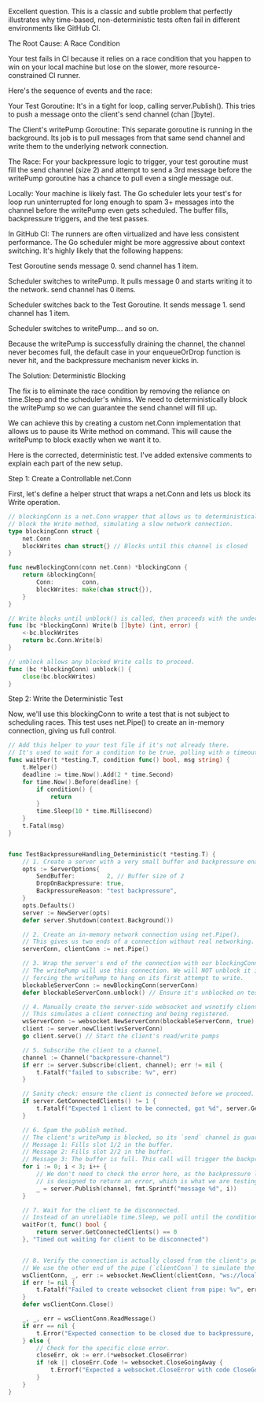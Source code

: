 Excellent question. This is a classic and subtle problem that perfectly illustrates why time-based, non-deterministic tests often fail in different environments like GitHub CI.

The Root Cause: A Race Condition

Your test fails in CI because it relies on a race condition that you happen to win on your local machine but lose on the slower, more resource-constrained CI runner.

Here's the sequence of events and the race:

Your Test Goroutine: It's in a tight for loop, calling server.Publish(). This tries to push a message onto the client's send channel (chan []byte).

The Client's writePump Goroutine: This separate goroutine is running in the background. Its job is to pull messages from that same send channel and write them to the underlying network connection.

The Race:
For your backpressure logic to trigger, your test goroutine must fill the send channel (size 2) and attempt to send a 3rd message before the writePump goroutine has a chance to pull even a single message out.

Locally: Your machine is likely fast. The Go scheduler lets your test's for loop run uninterrupted for long enough to spam 3+ messages into the channel before the writePump even gets scheduled. The buffer fills, backpressure triggers, and the test passes.

In GitHub CI: The runners are often virtualized and have less consistent performance. The Go scheduler might be more aggressive about context switching. It's highly likely that the following happens:

Test Goroutine sends message 0. send channel has 1 item.

Scheduler switches to writePump. It pulls message 0 and starts writing it to the network. send channel has 0 items.

Scheduler switches back to the Test Goroutine. It sends message 1. send channel has 1 item.

Scheduler switches to writePump... and so on.

Because the writePump is successfully draining the channel, the channel never becomes full, the default case in your enqueueOrDrop function is never hit, and the backpressure mechanism never kicks in.

The Solution: Deterministic Blocking

The fix is to eliminate the race condition by removing the reliance on time.Sleep and the scheduler's whims. We need to deterministically block the writePump so we can guarantee the send channel will fill up.

We can achieve this by creating a custom net.Conn implementation that allows us to pause its Write method on command. This will cause the writePump to block exactly when we want it to.

Here is the corrected, deterministic test. I've added extensive comments to explain each part of the new setup.

Step 1: Create a Controllable net.Conn

First, let's define a helper struct that wraps a net.Conn and lets us block its Write operation.

```go
// blockingConn is a net.Conn wrapper that allows us to deterministically
// block the Write method, simulating a slow network connection.
type blockingConn struct {
	net.Conn
	blockWrites chan struct{} // Blocks until this channel is closed
}

func newBlockingConn(conn net.Conn) *blockingConn {
	return &blockingConn{
		Conn:        conn,
		blockWrites: make(chan struct{}),
	}
}

// Write blocks until unblock() is called, then proceeds with the underlying write.
func (bc *blockingConn) Write(b []byte) (int, error) {
	<-bc.blockWrites
	return bc.Conn.Write(b)
}

// unblock allows any blocked Write calls to proceed.
func (bc *blockingConn) unblock() {
	close(bc.blockWrites)
}
```

Step 2: Write the Deterministic Test

Now, we'll use this blockingConn to write a test that is not subject to scheduling races. This test uses net.Pipe() to create an in-memory connection, giving us full control.

```go
// Add this helper to your test file if it's not already there.
// It's used to wait for a condition to be true, polling with a timeout.
func waitFor(t *testing.T, condition func() bool, msg string) {
	t.Helper()
	deadline := time.Now().Add(2 * time.Second)
	for time.Now().Before(deadline) {
		if condition() {
			return
		}
		time.Sleep(10 * time.Millisecond)
	}
	t.Fatal(msg)
}


func TestBackpressureHandling_Deterministic(t *testing.T) {
	// 1. Create a server with a very small buffer and backpressure enabled.
	opts := ServerOptions{
		SendBuffer:         2, // Buffer size of 2
		DropOnBackpressure: true,
		BackpressureReason: "test backpressure",
	}
	opts.Defaults()
	server := NewServer(opts)
	defer server.Shutdown(context.Background())

	// 2. Create an in-memory network connection using net.Pipe().
	// This gives us two ends of a connection without real networking.
	serverConn, clientConn := net.Pipe()

	// 3. Wrap the server's end of the connection with our blockingConn.
	// The writePump will use this connection. We will NOT unblock it initially,
	// forcing the writePump to hang on its first attempt to write.
	blockableServerConn := newBlockingConn(serverConn)
	defer blockableServerConn.unblock() // Ensure it's unblocked on test exit

	// 4. Manually create the server-side websocket and wsnotify client.
	// This simulates a client connecting and being registered.
	wsServerConn := websocket.NewServerConn(blockableServerConn, true)
	client := server.newClient(wsServerConn)
	go client.serve() // Start the client's read/write pumps

	// 5. Subscribe the client to a channel.
	channel := Channel("backpressure-channel")
	if err := server.Subscribe(client, channel); err != nil {
		t.Fatalf("failed to subscribe: %v", err)
	}

	// Sanity check: ensure the client is connected before we proceed.
	if server.GetConnectedClients() != 1 {
		t.Fatalf("Expected 1 client to be connected, got %d", server.GetConnectedClients())
	}

	// 6. Spam the publish method.
	// The client's writePump is blocked, so its `send` channel is guaranteed to fill.
	// Message 1: Fills slot 1/2 in the buffer.
	// Message 2: Fills slot 2/2 in the buffer.
	// Message 3: The buffer is full. This call will trigger the backpressure logic.
	for i := 0; i < 3; i++ {
		// We don't need to check the error here, as the backpressure logic
		// is designed to return an error, which is what we are testing.
		_ = server.Publish(channel, fmt.Sprintf("message %d", i))
	}

	// 7. Wait for the client to be disconnected.
	// Instead of an unreliable time.Sleep, we poll until the condition is met.
	waitFor(t, func() bool {
		return server.GetConnectedClients() == 0
	}, "Timed out waiting for client to be disconnected")


	// 8. Verify the connection is actually closed from the client's perspective.
	// We use the other end of the pipe (`clientConn`) to simulate the test client.
	wsClientConn, _, err := websocket.NewClient(clientConn, "ws://localhost/ws", nil, 1024, 1024)
	if err != nil {
		t.Fatalf("Failed to create websocket client from pipe: %v", err)
	}
	defer wsClientConn.Close()

	_, _, err = wsClientConn.ReadMessage()
	if err == nil {
		t.Error("Expected connection to be closed due to backpressure, but ReadMessage succeeded")
	} else {
		// Check for the specific close error.
		closeErr, ok := err.(*websocket.CloseError)
		if !ok || closeErr.Code != websocket.CloseGoingAway {
			t.Errorf("Expected a websocket.CloseError with code CloseGoingAway, but got: %T %v", err, err)
		}
	}
}

```